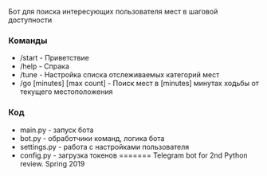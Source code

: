 Бот для поиска интересующих пользователя мест в шаговой доступности

### Команды

+ /start - Приветствие
+ /help - Спрака
+ /tune - Настройка списка отслеживаемых категорий мест
+ /go [minutes] [max count] - Поиск мест в [minutes] минутах ходьбы от текущего местоположения

### Код

+ main.py - запуск бота
+ bot.py - обработчики команд, логика бота
+ settings.py - работа с настройками пользователя
+ config.py - загрузка токенов
=======
Telegram bot for 2nd Python review. Spring 2019